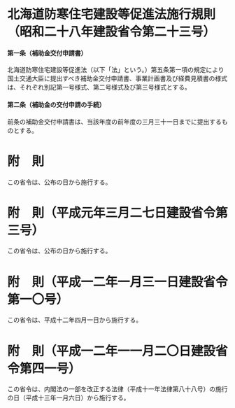 # 北海道防寒住宅建設等促進法施行規則（昭和二十八年建設省令第二十三号）
#### 第一条（補助金交付申請書）
北海道防寒住宅建設等促進法（以下「法」という。）第五条第一項の規定により国土交通大臣に提出すべき補助金交付申請書、事業計画書及び経費見積書の様式は、それぞれ別記第一号様式、第二号様式及び第三号様式とする。
#### 第二条（補助金の交付申請の手続）
前条の補助金交付申請書は、当該年度の前年度の三月三十一日までに提出するものとする。
# 附　則
この省令は、公布の日から施行する。
# 附　則（平成元年三月二七日建設省令第三号）
この省令は、公布の日から施行する。
# 附　則（平成一二年一月三一日建設省令第一〇号）
この省令は、平成十二年四月一日から施行する。
# 附　則（平成一二年一一月二〇日建設省令第四一号）
この省令は、内閣法の一部を改正する法律（平成十一年法律第八十八号）の施行の日（平成十三年一月六日）から施行する。
